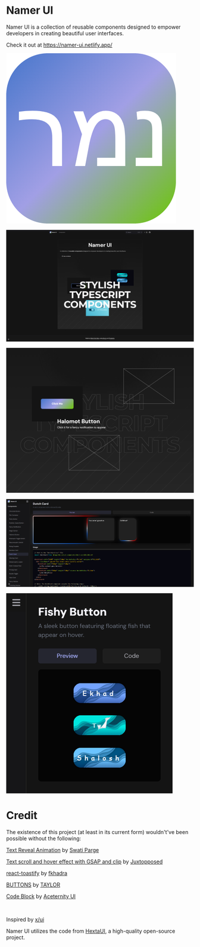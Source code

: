 # Namer UI
Namer UI is a collection of reusable components designed to empower developers in creating beautiful user interfaces.

Check it out at https://namer-ui.netlify.app/

![Alt Logo](https://raw.githubusercontent.com/Northstrix/namer-ui/refs/heads/main/screenshots/456x456px-logo.png)

![Alt Home page](https://github.com/Northstrix/namer-ui/blob/main/screenshots/home-page.png?raw=true)

![Alt Hero section](https://github.com/Northstrix/namer-ui/blob/main/screenshots/hero-section.png?raw=true)

![Alt The Dutch card component](https://github.com/Northstrix/namer-ui/blob/main/screenshots/Dutch%20Card.png?raw=true)

![Alt Mobile view](https://github.com/Northstrix/namer-ui/blob/main/screenshots/Mobile%20View.png?raw=true)

# Credit

The existence of this project (at least in its current form) wouldn't've been possible without the following:

[Text Reveal Animation](https://codepen.io/swatiparge/pen/LYVMEag) by [Swati Parge](https://codepen.io/swatiparge)

[Text scroll and hover effect with GSAP and clip](https://codepen.io/Juxtopposed/pen/mdQaNbG) by [Juxtopposed](https://codepen.io/Juxtopposed)

[react-toastify](https://github.com/fkhadra/react-toastify) by [fkhadra](https://github.com/fkhadra)

[BUTTONS](https://codepen.io/uchihaclan/pen/NWOyRWy) by [TAYLOR](https://codepen.io/uchihaclan)

[Code Block](https://ui.aceternity.com/components/code-block) by [Aceternity UI](https://ui.aceternity.com)

</br>

Inspired by [x/ui](https://ui.3x.gl/)

Namer UI utilizes the code from [HextaUI](https://github.com/preetsuthar17/HextaUI), a high-quality open-source project.
